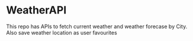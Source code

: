# WeatherAPI
This repo has APIs to fetch current weather and weather forecase by City. Also save weather location as user favourites
